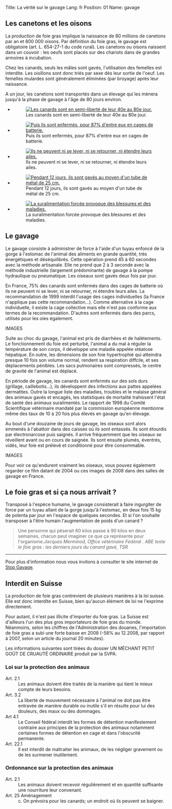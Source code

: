 Title: La vérité sur le gavage
Lang: fr
Position: 01
Name: gavage

Les canetons et les oisons
--------------------------

La production de foie gras implique la naissance de 80 millions de canetons par an et 800 000 oisons. Par définition du foie gras, le gavage est obligatoire (art. L. 654-27-1 du code rural). Les canetons ou oisons naissent dans un couvoir : les oeufs sont placés sur des chariots dans de grandes armoires à incubation.

Chez les canards, seuls les mâles sont gavés, l'utilisation des femelles est interdite. Les oisillons sont donc triés par sexe dès leur sortie de l'oeuf. Les femelles mulardes sont généralement éliminées (par broyage) après leur naissance.

A un jour, les canetons sont transportés dans un élevage qui les mènera jusqu'à la phase de gavage à l'âge de 80 jours environ.

[]({gallery}gavage)

<div class="photoswipe-gallery" itemscope itemtype="http://schema.org/ImageGallery">
    <ul class="medium-block-grid-5">
        <li>
            <figure itemprop="associatedMedia" itemscope itemtype="http://schema.org/ImageObject">
                <a href="/images/pleinair.jpg" itemprop="contentUrl" data-size="600x400">
                    <img class="image-process-thumb" src="/images/pleinair.jpg" itemprop="thumbnail" alt="Les canards sont en semi-liberté de leur 40e au 80e jour." />
                </a>
                <figcaption class="hidden" itemprop="caption description">Les canards sont en semi-liberté de leur 40e au 80e jour.</figcaption>
            </figure>
        </li>
        <li>
            <figure itemprop="associatedMedia" itemscope itemtype="http://schema.org/ImageObject">
                <a href="/images/hangar.jpg" itemprop="contentUrl" data-size="600x400">
                    <img class="image-process-thumb" src="/images/hangar.jpg" itemprop="thumbnail" alt="Puis ils sont enfermés, pour 87% d'entre eux en cages de batterie." />
                </a>
                <figcaption class="hidden" itemprop="caption description">Puis ils sont enfermés, pour 87% d'entre eux en cages de batterie.</figcaption>
            </figure>
        </li>
        <li>
            <figure itemprop="associatedMedia" itemscope itemtype="http://schema.org/ImageObject">
                <a href="/images/cages.jpg" itemprop="contentUrl" data-size="600x400">
                    <img class="image-process-thumb" src="/images/cages.jpg" itemprop="thumbnail" alt="Ils ne peuvent ni se lever, ni se retourner, ni étendre leurs ailes." />
                </a>
                <figcaption class="hidden" itemprop="caption description">Ils ne peuvent ni se lever, ni se retourner, ni étendre leurs ailes.</figcaption>
            </figure>
        </li>
        <li>
            <figure itemprop="associatedMedia" itemscope itemtype="http://schema.org/ImageObject">
                <a href="/images/gavage.jpg" itemprop="contentUrl" data-size="600x400">
                    <img class="image-process-thumb" src="/images/gavage.jpg" itemprop="thumbnail" alt="Pendant 12 jours, ils sont gavés au moyen d'un tube de métal de 25 cm." />
                </a>
                <figcaption class="hidden" itemprop="caption description">Pendant 12 jours, ils sont gavés au moyen d'un tube de métal de 25 cm.</figcaption>
            </figure>
        </li>
        <li>
            <figure itemprop="associatedMedia" itemscope itemtype="http://schema.org/ImageObject">
                <a href="/images/gavagegrosplan.jpg" itemprop="contentUrl" data-size="600x400">
                    <img class="image-process-thumb" src="/images/gavagegrosplan.jpg" itemprop="thumbnail" alt="La suralimentation forcée provoque des blessures et des maladies." />
                </a>
                <figcaption class="hidden" itemprop="caption description">La suralimentation forcée provoque des blessures et des maladies.</figcaption>
            </figure>
        </li>
    </ul>

</div>

Le gavage
---------

Le gavage consiste à administrer de force à l'aide d'un tuyau enfoncé de la gorge à l'estomac de l'animal des aliments en grande quantité, très énergétiques et déséquilibrés. Cette opération prend 45 à 60 secondes avec la méthode artisanale. Elle ne prend que 2 à 3 seconde avec la méthode industrielle (largement prédominante) de gavage à la pompe hydraulique ou pneumatique. Les oiseaux sont gavés deux fois par jour.

En France, 75% des canards sont enfermés dans des cages de batterie où ils ne peuvent ni se lever, ni se retourner, ni étendre leurs ailes. La recommandation de 1999 interdit l'usage des cages individuelles (la France n'applique pas cette recommandation...). Comme alternative à la cage individuelle, il existe la cage collective mais elle n'est pas conforme aux termes de la recommandation. D'autres sont enfermés dans des parcs, utilisés pour les oies également.

IMAGES

Suite au choc du gavage, l'animal est pris de diarrhées et de halètements. Le fonctionnement du foie est perturbé, l'animal a du mal à réguler la température de son corps, il développe une maladie appelée stéatose hépatique. En outre, les dimensions de son foie hypertrophié qui atteindra presque 10 fois son volume normal, rendent sa respiration diffcile, et ses déplacements pénibles. Les sacs pulmonaires sont compressés, le centre de gravité de l'animal est déplacé.

En période de gavage, les canards sont enfermés sur des sols durs (grillage, caillebotis...), ils développent des infections aux pattes appelées dermatites. Outre la longue liste des maladies, troubles et le malaise général des animaux gavés et encagés, les statistiques de mortalité trahissent l'état de santé des animaux suralimentés. Le rapport de 1998 du Comité Scientifique vétérinaire mandaté par la commission européenne mentionne même des taux de 10 à 20 fois plus élevés en gavage qu'en élevage.

Au bout d'une douzaine de jours de gavage, les oiseaux sont alors emmenés à l'abattoir dans des caisses où ils sont entassés. Ils sont étourdis par électronarcose puis saignés. Il arrive fréquemment que les oiseaux se réveillent avant ou en cours de saignée. Ils sont ensuite plumés, éventrés, vidés, leur foie est prélevé et conditionné pour être consommable.

IMAGES

Pour voir ce qu'endurent vraiment les oiseaux, vous pouvez également regarder ce film datant de 2004 ou ces images de 2008 dans des salles de gavage en France.

Le foie gras et si ça nous arrivait ?
-------------------------------------

Transposé à l'espèce humaine, le gavage consisterait à faire ingurgiter de force par un tuyau allant de la gorge jusqu'à l'estomac, en deux fois 15 kg de polenta par jour en l'espace de quelques secondes. Et si l'on souhaite transposer à l'être humain l'augmentation de poids d'un canard ?

<blockquote>Une personne qui pèserait 60 kilos passe à 90 kilos en deux semaines, chacun peut imaginer ce que ça représente pour l'organisme.<cite>Jacques Merminod, Office vétérinaire Fédéral . ABE teste le foie gras : les derniers jours du canard gavé, TSR</cite></blockquote>

---

Pour plus d'information nous vous invitons à consulter le site internet de [Stop Gavage](http://www.stopgavage.com/).

Interdit en Suisse
------------------

La production de foie gras contrevient de plusieurs manières à la loi suisse. Elle est donc interdite en Suisse, bien qu'aucun élément de loi ne l'exprime directement.

Pour autant, il n'est pas illicite d'importer du foie gras. La Suisse est d'ailleurs l'un des plus gros importateurs de foie gras du monde. Néanmoins, selon les chiffres de l'Administration des douanes, l'importation de foie gras a subi une forte baisse en 2008 (-58% au 12.2008, par rapport à 2007, selon un article du journal 20 minutes).

Les informations suivantes sont tirées du dossier UN MÉCHANT PETIT GOÛT DE CRUAUTÉ ORDINAIRE produit par la SVPA.

### Loi sur la protection des animaux

<dl>
<dt>Art. 2.1</dt>
<dd>Les animaux doivent être traités de la manière qui tient le mieux compte de leurs besoins.</dd>

<dt>Art. 3.2</dt>
<dd>La liberté de mouvement nécessaire à l'animal ne doit pas être entravée de manière durable ou inutile s'il en résulte pour lui des douleurs, des maux ou des dommages.</dd>

<dt>Art 4.1</dt>
<dd>Le Conseil fédéral interdit les formes de détention manifestement contraire aux principes de la protection des animaux notamment certaines formes de détention en cage et dans l'obscurité permanente.</dd>

<dt>Art. 22.1</dt>
<dd>Il est interdit de maltraiter les animaux, de les négliger gravement ou de les surmener inutilement.</dd>
</dl>

### Ordonnance sur la protection des animaux

<dl>
<dt>Art. 2.1</dt>
<dd>Les animaux doivent recevoir régulièrement et en quantité suffisante une nourriture leur convenant.</dd>

<dt>Art. 25 Aménagement</dt>
<dd>c. On prévoira pour les canards; un endroit où ils peuvent se baigner.</dt>
</dl>
